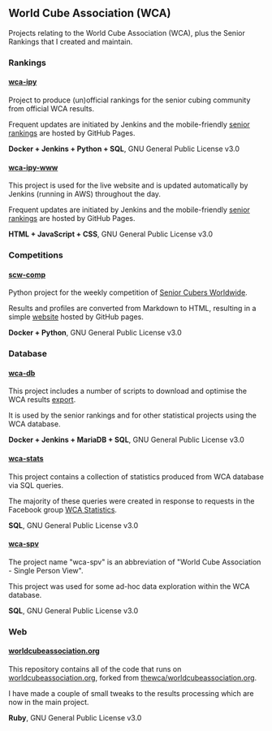 ## World Cube Association (WCA)

Projects relating to the World Cube Association (WCA), plus the Senior Rankings that I created and maintain.



### Rankings

#### [wca-ipy](https://github.com/Logiqx/wca-ipy)

Project to produce (un)official rankings for the senior cubing community from official WCA results.

Frequent updates are initiated by Jenkins and the mobile-friendly [senior rankings](https://logiqx.github.io/wca-ipy-www/Senior_Rankings.html) are hosted by GitHub Pages.

**Docker + Jenkins + Python + SQL**, GNU General Public License v3.0



#### [wca-ipy-www](https://github.com/Logiqx/wca-ipy-www)

This project is used for the live website and is updated automatically by Jenkins (running in AWS) throughout the day.

Frequent updates are initiated by Jenkins and the mobile-friendly [senior rankings](https://logiqx.github.io/wca-ipy-www/Senior_Rankings.html) are hosted by GitHub Pages.

**HTML + JavaScript + CSS**, GNU General Public License v3.0



### Competitions

#### [scw-comp](https://github.com/Logiqx/scw-comp)

Python project for the weekly competition of [Senior Cubers Worldwide](https://www.facebook.com/groups/1604105099735401).

Results and profiles are converted from Markdown to HTML, resulting in a simple [website](https://logiqx.github.io/scw-comp/) hosted by GitHub pages.

**Docker + Python**, GNU General Public License v3.0



### Database

#### [wca-db](https://github.com/Logiqx/wca-db)

This project includes a number of scripts to download and optimise the WCA results [export](https://www.worldcubeassociation.org/results/misc/export.html).

It is used by the senior rankings and for other statistical projects using the WCA database.

**Docker + Jenkins + MariaDB + SQL**, GNU General Public License v3.0



#### [wca-stats](https://github.com/Logiqx/wca-stats)

This project contains a collection of statistics produced from WCA database via SQL queries.

The majority of these queries were created in response to requests in the Facebook group [WCA Statistics](https://www.facebook.com/groups/439995439706174).

**SQL**, GNU General Public License v3.0



#### [wca-spv](https://github.com/Logiqx/wca-spv)

The project name "wca-spv" is an abbreviation of "World Cube Association - Single Person View".

This project was used for some ad-hoc data exploration within the WCA database.

**SQL**, GNU General Public License v3.0



### Web

#### [worldcubeassociation.org](https://github.com/Logiqx/worldcubeassociation.org)

This repository contains all of the code that runs on [worldcubeassociation.org](https://www.worldcubeassociation.org/), forked from [thewca/worldcubeassociation.org](https://github.com/thewca/worldcubeassociation.org).

I have made a couple of small tweaks to the results processing which are now in the main project.

**Ruby**, GNU General Public License v3.0


